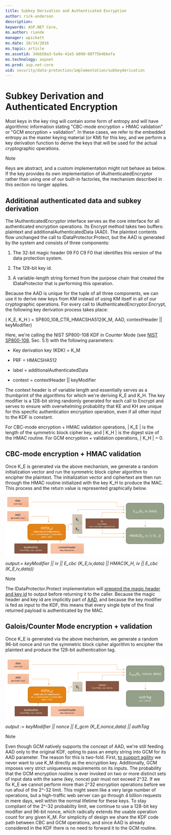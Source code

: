 ```yaml
---
title: Subkey Derivation and Authenticated Encryption
author: rick-anderson
description: 
keywords: ASP.NET Core,
ms.author: riande
manager: wpickett
ms.date: 10/14/2016
ms.topic: article
ms.assetid: 34bb58a3-5a9a-41e5-b090-08f75b4bbefa
ms.technology: aspnet
ms.prod: asp.net-core
uid: security/data-protection/implementation/subkeyderivation
---
```

# Subkey Derivation and Authenticated Encryption

<a name=data-protection-implementation-subkey-derivation></a>

Most keys in the key ring will contain some form of entropy and will have algorithmic information stating "CBC-mode encryption + HMAC validation" or "GCM encryption + validation". In these cases, we refer to the embedded entropy as the master keying material (or KM) for this key, and we perform a key derivation function to derive the keys that will be used for the actual cryptographic operations.

> [!NOTE]
> Keys are abstract, and a custom implementation might not behave as below. If the key provides its own implementation of IAuthenticatedEncryptor rather than using one of our built-in factories, the mechanism described in this section no longer applies.

<a name=data-protection-implementation-subkey-derivation-aad></a>

## Additional authenticated data and subkey derivation

The IAuthenticatedEncryptor interface serves as the core interface for all authenticated encryption operations. Its Encrypt method takes two buffers: plaintext and additionalAuthenticatedData (AAD). The plaintext contents flow unchanged the call to IDataProtector.Protect, but the AAD is generated by the system and consists of three components:

1. The 32-bit magic header 09 F0 C9 F0 that identifies this version of the data protection system.

2. The 128-bit key id.

3. A variable-length string formed from the purpose chain that created the IDataProtector that is performing this operation.

Because the AAD is unique for the tuple of all three components, we can use it to derive new keys from KM instead of using KM itself in all of our cryptographic operations. For every call to IAuthenticatedEncryptor.Encrypt, the following key derivation process takes place:

( K_E, K_H ) = SP800_108_CTR_HMACSHA512(K_M, AAD, contextHeader || keyModifier)

Here, we're calling the NIST SP800-108 KDF in Counter Mode (see [NIST SP800-108](http://nvlpubs.nist.gov/nistpubs/Legacy/SP/nistspecialpublication800-108.pdf), Sec. 5.1) with the following parameters:

* Key derivation key (KDK) = K_M

* PRF = HMACSHA512

* label = additionalAuthenticatedData

* context = contextHeader || keyModifier

The context header is of variable length and essentially serves as a thumbprint of the algorithms for which we're deriving K_E and K_H. The key modifier is a 128-bit string randomly generated for each call to Encrypt and serves to ensure with overwhelming probability that KE and KH are unique for this specific authentication encryption operation, even if all other input to the KDF is constant.

For CBC-mode encryption + HMAC validation operations, | K_E | is the length of the symmetric block cipher key, and | K_H | is the digest size of the HMAC routine. For GCM encryption + validation operations, | K_H | = 0.

## CBC-mode encryption + HMAC validation

Once K_E is generated via the above mechanism, we generate a random initialization vector and run the symmetric block cipher algorithm to encipher the plaintext. The initialization vector and ciphertext are then run through the HMAC routine initialized with the key K_H to produce the MAC. This process and the return value is represented graphically below.

![CBC-mode process and return](subkeyderivation/_static/cbcprocess.png)

*output:= keyModifier || iv || E_cbc (K_E,iv,data) || HMAC(K_H, iv || E_cbc (K_E,iv,data))*

> [!NOTE]
> The IDataProtector.Protect implementation will [prepend the magic header and key id](authenticated-encryption-details.md#data-protection-implementation-authenticated-encryption-details) to output before returning it to the caller. Because the magic header and key id are implicitly part of [AAD](xref:security/data-protection/implementation/subkeyderivation#data-protection-implementation-subkey-derivation-aad), and because the key modifier is fed as input to the KDF, this means that every single byte of the final returned payload is authenticated by the MAC.

## Galois/Counter Mode encryption + validation

Once K_E is generated via the above mechanism, we generate a random 96-bit nonce and run the symmetric block cipher algorithm to encipher the plaintext and produce the 128-bit authentication tag.

![GCM-mode process and return](subkeyderivation/_static/galoisprocess.png)

*output := keyModifier || nonce || E_gcm (K_E,nonce,data) || authTag*

> [!NOTE]
> Even though GCM natively supports the concept of AAD, we're still feeding AAD only to the original KDF, opting to pass an empty string into GCM for its AAD parameter. The reason for this is two-fold. First, [to support agility](context-headers.md#data-protection-implementation-context-headers) we never want to use K_M directly as the encryption key. Additionally, GCM imposes very strict uniqueness requirements on its inputs. The probability that the GCM encryption routine is ever invoked on two or more distinct sets of input data with the same (key, nonce) pair must not exceed 2^32. If we fix K_E we cannot perform more than 2^32 encryption operations before we run afoul of the 2^-32 limit. This might seem like a very large number of operations, but a high-traffic web server can go through 4 billion requests in mere days, well within the normal lifetime for these keys. To stay compliant of the 2^-32 probability limit, we continue to use a 128-bit key modifier and 96-bit
  nonce, which radically extends the usable operation count for any given K_M. For simplicity of design we share the KDF code path between CBC and GCM operations, and since AAD is already considered in the KDF there is no need to forward it to the GCM routine.
